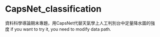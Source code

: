 # CapsNet_classification
資料科學導論期末專題，用CapsNet代替天氣學上人工判別台中定量降水圖的強度
if you want to try it, you need to modify data path.
